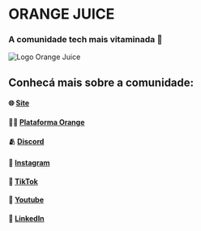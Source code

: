 # ORANGE JUICE
### A comunidade tech mais vitaminada 🍊

![Logo Orange Juice](https://d335luupugsy2.cloudfront.net/cms/files/692217/1704212315/$6zm0sod2dlu)


## Conhecá mais sobre a comunidade:
#### 🌐 [Site](https://tech.orangejuice.com.br/orangejuice)
#### ✍🏼 [Plataforma Orange](https://app.orangejuice.com.br/)
#### 🫂 [Discord](https://discord.gg/orangejuicetech)
#### 📸 [Instagram](https://instagram.com.br/orangejuicetech)
#### 📱 [TikTok](https://tiktok.com/@orangejuicetech)
#### 🎥 [Youtube](https://youtube.com/@orangejuicetech)
#### 💼 [LinkedIn](https://linkedin.com/company/orangejuicetech)

